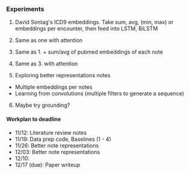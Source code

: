 ### Experiments

1. David Sontag's ICD9 embeddings. Take sum, avg, (min, max) or embeddings per encounter, then feed into LSTM, BiLSTM
2. Same as one with attention
3. Same as 1. + sum/avg of pubmed embeddings of each note
4. Same as 3. with attention

5. Exploring better representations notes
  - Multiple embeddings per notes
  - Learning from convolutions (multiple filters to generate a sequence)
6. Maybe try grounding?

#### Workplan to deadline

- 11/12: Literature review notes
- 11/19: Data prep code, Baselines (1 - 4)
- 11/26: Better note representations
- 12/03: Better note representations
- 12/10:
- 12/17 (due): Paper writeup

